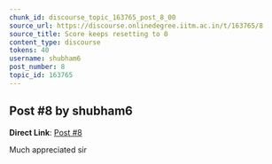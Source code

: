 ```yaml
---
chunk_id: discourse_topic_163765_post_8_00
source_url: https://discourse.onlinedegree.iitm.ac.in/t/163765/8
source_title: Score keeps resetting to 0
content_type: discourse
tokens: 40
username: shubham6
post_number: 8
topic_id: 163765
---
```


## Post #8 by shubham6

**Direct Link**: [Post #8](https://discourse.onlinedegree.iitm.ac.in/t/163765/8)

Much appreciated sir
